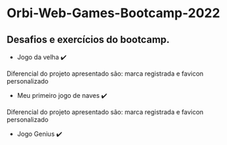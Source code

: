 # Orbi-Web-Games-Bootcamp-2022
## Desafios e exercícios do bootcamp.
- Jogo da velha :heavy_check_mark:

Diferencial do projeto apresentado são: marca registrada e favicon personalizado

- Meu primeiro jogo de naves  :heavy_check_mark:

Diferencial do projeto apresentado são: marca registrada e favicon personalizado

- Jogo Genius :heavy_check_mark:
